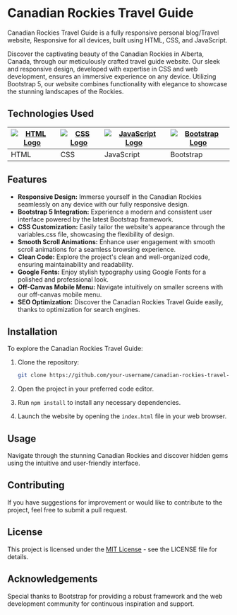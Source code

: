 # Canadian Rockies Travel Guide

Canadian Rockies Travel Guide is a fully responsive personal blog/Travel website,
Responsive for all devices, built using HTML, CSS, and JavaScript.

Discover the captivating beauty of the Canadian Rockies in Alberta, Canada, through our meticulously crafted travel guide website. Our sleek and responsive design, developed with expertise in CSS and web development, ensures an immersive experience on any device. Utilizing Bootstrap 5, our website combines functionality with elegance to showcase the stunning landscapes of the Rockies.

## Technologies Used
| [![HTML Logo](https://www.w3.org/html/logo/downloads/HTML5_Logo_512.png)](https://developer.mozilla.org/en-US/docs/Web/HTML) | [![CSS Logo](https://upload.wikimedia.org/wikipedia/commons/d/d5/CSS3_logo_and_wordmark.svg)](https://developer.mozilla.org/en-US/docs/Web/CSS) | [![JavaScript Logo](https://upload.wikimedia.org/wikipedia/commons/9/99/Unofficial_JavaScript_logo_2.svg)](https://developer.mozilla.org/en-US/docs/Web/JavaScript) | [![Bootstrap Logo](https://getbootstrap.com/docs/5.0/assets/img/bootstrap-icons.png)](https://getbootstrap.com/) |
| --- | --- | --- | --- |
| HTML | CSS | JavaScript | Bootstrap |

## Features

- **Responsive Design:** Immerse yourself in the Canadian Rockies seamlessly on any device with our fully responsive design.
- **Bootstrap 5 Integration:** Experience a modern and consistent user interface powered by the latest Bootstrap framework.
- **CSS Customization:** Easily tailor the website's appearance through the variables.css file, showcasing the flexibility of design.
- **Smooth Scroll Animations:** Enhance user engagement with smooth scroll animations for a seamless browsing experience.
- **Clean Code:** Explore the project's clean and well-organized code, ensuring maintainability and readability.
- **Google Fonts:** Enjoy stylish typography using Google Fonts for a polished and professional look.
- **Off-Canvas Mobile Menu:** Navigate intuitively on smaller screens with our off-canvas mobile menu.
- **SEO Optimization:** Discover the Canadian Rockies Travel Guide easily, thanks to optimization for search engines.

## Installation

To explore the Canadian Rockies Travel Guide:

1. Clone the repository:

    ```bash
    git clone https://github.com/your-username/canadian-rockies-travel-guide.git
    ```

2. Open the project in your preferred code editor.

3. Run `npm install` to install any necessary dependencies.

4. Launch the website by opening the `index.html` file in your web browser.

## Usage

Navigate through the stunning Canadian Rockies and discover hidden gems using the intuitive and user-friendly interface.

## Contributing

If you have suggestions for improvement or would like to contribute to the project, feel free to submit a pull request.

## License

This project is licensed under the [MIT License](LICENSE) - see the LICENSE file for details.

## Acknowledgements

Special thanks to Bootstrap for providing a robust framework and the web development community for continuous inspiration and support.
